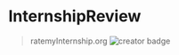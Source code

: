 # InternshipReview
> ratemyInternship.org
![creator badge](https://img.shields.io/badge/Contributor-Ben%20Kosa-brightgreen)
